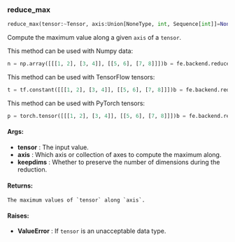 

### reduce_max
```python
reduce_max(tensor:~Tensor, axis:Union[NoneType, int, Sequence[int]]=None, keepdims:bool=False) -> ~Tensor
```
Compute the maximum value along a given `axis` of a `tensor`.

This method can be used with Numpy data:
```python
n = np.array([[[1, 2], [3, 4]], [[5, 6], [7, 8]]])b = fe.backend.reduce_max(n)  # 8b = fe.backend.reduce_max(n, axis=0)  # [[5, 6], [7, 8]]b = fe.backend.reduce_max(n, axis=1)  # [[3, 4], [7, 8]]b = fe.backend.reduce_max(n, axis=[0,2])  # [6, 8]
```


This method can be used with TensorFlow tensors:
```python
t = tf.constant([[[1, 2], [3, 4]], [[5, 6], [7, 8]]])b = fe.backend.reduce_max(t)  # 8b = fe.backend.reduce_max(t, axis=0)  # [[5, 6], [7, 8]]b = fe.backend.reduce_max(t, axis=1)  # [[3, 4], [7, 8]]b = fe.backend.reduce_max(t, axis=[0,2])  # [6, 8]
```


This method can be used with PyTorch tensors:
```python
p = torch.tensor([[[1, 2], [3, 4]], [[5, 6], [7, 8]]])b = fe.backend.reduce_max(p)  # 8b = fe.backend.reduce_max(p, axis=0)  # [[5, 6], [7, 8]]b = fe.backend.reduce_max(p, axis=1)  # [[3, 4], [7, 8]]b = fe.backend.reduce_max(p, axis=[0,2])  # [6, 8]
```




#### Args:

* **tensor** :  The input value.
* **axis** :  Which axis or collection of axes to compute the maximum along.
* **keepdims** :  Whether to preserve the number of dimensions during the reduction.

#### Returns:
    The maximum values of `tensor` along `axis`.

#### Raises:

* **ValueError** :  If `tensor` is an unacceptable data type.